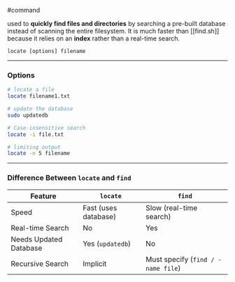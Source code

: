 #command 

used to **quickly find files and directories** by searching a pre-built database instead of scanning the entire filesystem. It is much faster than [[find.sh]] because it relies on an **index** rather than a real-time search.
```
locate [options] filename
```
---
### **Options**

```bash
# locate a file
locate filename1.txt

# update the database
sudo updatedb

# Case-insensitive search
locate -i file.txt

# limiting output
locate -n 5 filename
```
---
### **Difference Between `locate` and `find`**

| Feature                | `locate`             | `find`                             |
| ---------------------- | -------------------- | ---------------------------------- |
| Speed                  | Fast (uses database) | Slow (real-time search)            |
| Real-time Search       | No                   | Yes                                |
| Needs Updated Database | Yes (`updatedb`)     | No                                 |
| Recursive Search       | Implicit             | Must specify (`find / -name file`) |
